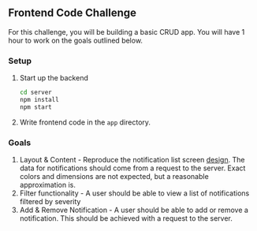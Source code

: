 ## Frontend Code Challenge

For this challenge, you will be building a basic CRUD app. You will have 1 hour to work on the goals outlined below.

### Setup

1. Start up the backend
    ```sh
    cd server
    npm install
    npm start
    ```
3. Write frontend code in the `app` directory.

### Goals

1. Layout & Content - Reproduce the notification list screen [design](https://github.com/harikrishnan-u01/notifications/blob/master/design.png).
The data for notifications should come from a request to the server. Exact colors and dimensions are not expected, but
a reasonable approximation is. 
2. Filter functionality - A user should be able to view a list of notifications filtered by severity
3. Add & Remove Notification - A user should be able to add or remove a notification. This should be achieved with a 
request to the server.
